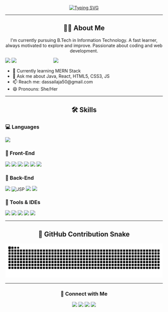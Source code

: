 <p align="center">
  <a href="https://git.io/typing-svg">
    <img src="https://readme-typing-svg.demolab.com?font=Georgia&weight=800&pause=1000&size=33&color=FE64D9&width=500&lines=Hi+%2C+I'm+Sailaja+%F0%9F%91%8B;Front-End+Web+Developer;Back-End+Developer;Fast+Learner+%26+Self+Motivated" alt="Typing SVG">
  </a>
</p>

---

<h2 align="center">👩‍💻 About Me</h2>
<p align="center">
I'm currently pursuing B.Tech in Information Technology. A fast learner, always motivated to explore and improve. Passionate about coding and web development.
</p>

<p align="right">
  <img align="right" src="https://user-images.githubusercontent.com/125878564/258871853-20e24ac8-354d-4ec0-8f25-ef158aec9420.gif" width="350" />
</p>

<p>
  <img src="https://img.shields.io/badge/Focus-Fullstack%20Development-blueviolet" />
  <img src="https://img.shields.io/badge/Languages-English%2C%20Hindi%2C%20Odia%2C%20Bengali-ff69b4" />
</p>

<ul>
  <li>🌱 Currently learning MERN Stack</li>
  <li>💬 Ask me about Java, React, HTML5, CSS3, JS</li>
  <li>📫 Reach me: dassailaja50@gmail.com</li>
  <li>😄 Pronouns: She/Her</li>
</ul>

---

<h2 align="center">🛠 Skills</h2>

### 💻 Languages
<p>
  <img src="https://profilinator.rishav.dev/skills-assets/java-original-wordmark.svg" height="50" />
</p>

### 🎨 Front-End
<p>
  <img src="https://profilinator.rishav.dev/skills-assets/html5-original-wordmark.svg" height="50" />
  <img src="https://profilinator.rishav.dev/skills-assets/css3-original-wordmark.svg" height="50" />
  <img src="https://profilinator.rishav.dev/skills-assets/javascript-original.svg" height="50" />
  <img src="https://profilinator.rishav.dev/skills-assets/react-original-wordmark.svg" height="50" />
  <img src="https://profilinator.rishav.dev/skills-assets/tailwindcss.svg" height="50" />
  <img src="https://profilinator.rishav.dev/skills-assets/bootstrap-plain.svg" height="50" />
</p>

### 🧩 Back-End
<p>
  <img src="https://profilinator.rishav.dev/skills-assets/java-original-wordmark.svg" height="50" />
  <img src="https://img.icons8.com/ios-filled/50/000000/source-code.png" height="50" alt="JSP" />
  <img src="https://profilinator.rishav.dev/skills-assets/springio-icon.svg" height="50" />
  <img src="https://profilinator.rishav.dev/skills-assets/mysql-original-wordmark.svg" height="50" />
</p>

### 🧰 Tools & IDEs
<p>
  <img src="https://img.icons8.com/color/48/visual-studio-code-2019.png" height="40" />
  <img src="https://img.icons8.com/color/48/git.png" height="40" />
  <img src="https://img.icons8.com/ios-glyphs/50/000000/github.png" height="40" />
  <img src="https://img.icons8.com/color/48/eclipse.png" height="40" />
  <img src="https://img.icons8.com/color/48/intellij-idea.png" height="40" />
</p>

---

<h2 align="center">🐍 GitHub Contribution Snake</h2>

<p align="center">
  <picture>
    <source media="(prefers-color-scheme: dark)" srcset="https://raw.githubusercontent.com/SailajaDas/SailajaDas/output/github-snake-dark.svg" />
    <source media="(prefers-color-scheme: light)" srcset="https://raw.githubusercontent.com/SailajaDas/SailajaDas/output/github-snake.svg" />
    <img alt="GitHub Snake" src="https://raw.githubusercontent.com/SailajaDas/SailajaDas/output/github-snake.svg" />
  </picture>
</p>

---

<h3 align="center">🤝 Connect with Me</h3>

<p align="center">
  <a href="https://www.linkedin.com/in/sailaja-das--/" target="_blank"><img src="https://img.icons8.com/bubbles/100/000000/linkedin.png" /></a>
  <a href="https://github.com/SailajaDas" target="_blank"><img src="https://img.icons8.com/bubbles/100/000000/github.png" /></a>
  <a href="https://instagram.com/_faith_charles" target="_blank"><img src="https://img.icons8.com/bubbles/100/000000/instagram.png" /></a>
  <a href="mailto:dassailaja50@gmail.com" target="_top"><img src="https://img.icons8.com/bubbles/100/000000/apple-mail.png" /></a>
</p>
